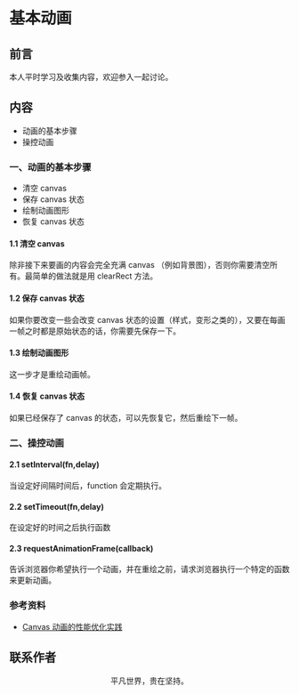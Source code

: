 # 基本动画

## 前言

本人平时学习及收集内容，欢迎参入一起讨论。

## 内容

- 动画的基本步骤
- 操控动画

### 一、动画的基本步骤

- 清空 canvas
- 保存 canvas 状态
- 绘制动画图形
- 恢复 canvas 状态

#### 1.1 清空 canvas

除非接下来要画的内容会完全充满 canvas （例如背景图），否则你需要清空所有。最简单的做法就是用 clearRect 方法。

#### 1.2 保存 canvas 状态

如果你要改变一些会改变 canvas 状态的设置（样式，变形之类的），又要在每画一帧之时都是原始状态的话，你需要先保存一下。

#### 1.3 绘制动画图形

这一步才是重绘动画帧。

#### 1.4 恢复 canvas 状态

如果已经保存了 canvas 的状态，可以先恢复它，然后重绘下一帧。

### 二、操控动画

#### 2.1 setInterval(fn,delay)

当设定好间隔时间后，function 会定期执行。

#### 2.2 setTimeout(fn,delay)

在设定好的时间之后执行函数

#### 2.3 requestAnimationFrame(callback)

告诉浏览器你希望执行一个动画，并在重绘之前，请求浏览器执行一个特定的函数来更新动画。

### 参考资料

- [Canvas 动画的性能优化实践](https://mp.weixin.qq.com/s/60buR6tyRi2A2_riJurUig)

## 联系作者

<div align="center">
    <p>
        平凡世界，贵在坚持。
    </p>
    <img :src="$withBase('/about/contact.png')" />
</div>
